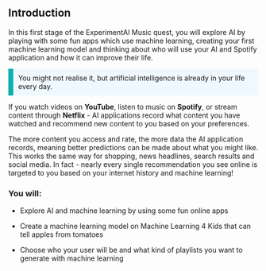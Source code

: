## Introduction

In this first stage of the ExperimentAI Music quest, you will explore AI by playing with some fun apps which use machine learning, creating your first machine learning model and thinking about who will use your AI and Spotify application and how it can improve their life.


<p style="border-left: solid; border-width:10px; border-color: #0faeb0; background-color: aliceblue; padding: 10px;">
You might not realise it, but artificial intelligence is already in your life every day. 

If you watch videos on <b>YouTube</b>, listen to music on <b>Spotify</b>, or stream content through <b>Netflix</b> - AI applications record what content you have watched and recommend new content to you based on your preferences.

The more content you access and rate, the more data the AI application records, meaning better predictions can be made about what you might like. This works the same way for shopping, news headlines, search results and social media. In fact - nearly every single recommendation you see online is targeted to you based on your internet history and machine learning! 
</p>


### You will:
+ Explore AI and machine learning by using some fun online apps

+ Create a machine learning model on Machine Learning 4 Kids that can tell apples from tomatoes

+ Choose who your user will be and what kind of playlists you want to generate with machine learning


